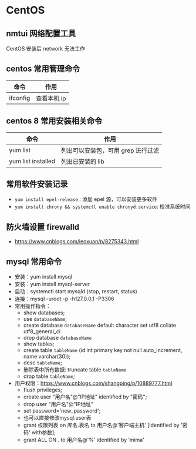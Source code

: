 # CentOS

## nmtui 网络配置工具

CentOS 安装后 network 无法工作

## centos 常用管理命令

| 命令     | 作用        |
| -------- | ----------- |
| ifconfig | 查看本机 ip |

## centos 8 常用安装相关命令

| 命令               | 作用                               |
| ------------------ | ---------------------------------- |
| yum list           | 列出可以安装包，可用 grep 进行过滤 |
| yum list installed | 列出已安装的 lib                   |

## 常用软件安装记录

- `yum install epel-release` : 添加 epel 源，可以安装更多软件
- `yum install chrony && systemctl enable chronyd.service`: 校准系统时间

## 防火墙设置 firewalld

- <https://www.cnblogs.com/leoxuan/p/8275343.html>

## mysql 常用命令

- 安装：yum install mysql
- 安装：yum install mysql-server
- 启动：systemctl start mysqld (stop, restart, status)
- 连接：mysql -uroot -p -h127.0.0.1 -P3306
- 常用操作指令：
  - show databases;
  - use `databaseName`;
  - create database `databaseName` default character set utf8 collate utf8_general_ci
  - drop database `databaseName`
  - show tables;
  - create table `tableName` (id int primary key not null auto_increment, name varchar(30));
  - desc `tableName`;
  - 删除表中所有数据: truncate table `tableName`
  - drop table `tableName`;
- 用户权限：<https://www.cnblogs.com/shangping/p/10889777.html>
  - flush privileges;
  - create user "用户名"@"IP地址" identified by "密码";
  - drop user "用户名"@"IP地址"
  - set password='new_password';
  - 也可以直接修改mysql.user表
  - grant 权限列表  on 库名.表名 to 用户名@'客户端主机'  [identified by '密码'  with参数];
  - grant ALL ON *.* to 用户名@'%' identified by ‘mima' 
